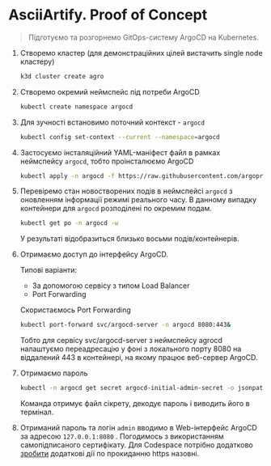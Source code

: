 # AsciiArtify. Proof of Concept

> Підготуємо та розгорнемо GitOps-систему ArgoCD на Kubernetes.

1. Створемо кластер (для демонстраційних цілей вистачить single node кластеру)

   ```bash
   k3d cluster create agro
   ```
2. Створемо окремий неймспейс під потреби ArgoCD

   ```bash
   kubectl create namespace argocd
   ```
3. Для зучності встановимо поточний контекст - `argocd`

   ```bash
   kubectl config set-context --current --namespace=argocd
   ```
4. Застосуємо інсталяційний YAML-маніфест файл в рамках неймспейсу `argocd`, тобто проінсталюємо ArgoCD

   ```bash
   kubectl apply -n argocd -f https://raw.githubusercontent.com/argoproj/argo-cd/stable/manifests/core-install.yaml
   ```
5. Перевіремо стан новостворених подів в неймспейсі `argocd` з оновленням інформації режимі реального часу. В данному випадку контейнери для `argocd` розподілені по окремим подам.

   ```bash
   kubectl get po -n argocd -w
   ```
   У результаті відобразиться близько восьми подів/контейнерів.
6. Отримаємо доступ до інтерфейсу ArgoCD.

   Типові варіанти:

   - За допомогою сервісу з типом Load Balancer
   - Port Forwarding

   Скористаємось Port Forwarding

   ```bash
   kubectl port-forward svc/argocd-server -n argocd 8080:443&
   ```
   Тобто для сервісу svc/argocd-server з неймспейсу agrocd налаштуємо переадресацію у фоні з локального порту 8080 на віддалений 443 в контейнері, на якому працює веб-сервер ArgoCD.
7. Отримаємо пароль

   ```bash
   kubectl -n argocd get secret argocd-initial-admin-secret -o jsonpath="{.data.password}"|base64 -d;echo
   ```
   Команда отримує файл сікрету, декодує пароль і виводить його в термінал.
8. Отриманий пароль та логін `admin` вводимо в Web-інтерфейс ArgoCD за адресою `127.0.0.1:8080` . Погодимось з використанням самопідписаного сертифікату. Для Codespace потрібно додатково [зробити](https://docs.github.com/en/codespaces/developing-in-a-codespace/forwarding-ports-in-your-codespace#using-https-forwarding) додаткові дії по прокиданню https назовні.
